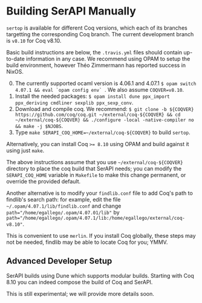 # Building SerAPI Manually

`sertop` is available for different Coq versions, which each of its
branches targetting the corresponding Coq branch. The current
development branch is `v8.10` for Coq v8.10.

Basic build instructions are below, the `.travis.yml` files should
contain up-to-date information in any case. We recommend using OPAM to
setup the build environment, however Théo Zimmermann has reported
success in NixOS.

0. The currently supported ocaml version is 4.06.1 and 4.07.1
   ``$ opam switch 4.07.1 && eval `opam config env` ``. We also assume `COQVER=v8.10`.
1. Install the needed packages:
   `$ opam install dune ppx_import ppx_deriving cmdliner sexplib ppx_sexp_conv`.
2. Download and compile coq. We recommend:
   `$ git clone -b ${COQVER} https://github.com/coq/coq.git ~/external/coq-${COQVER} && cd ~/external/coq-${COQVER} && ./configure -local -native-compiler no && make -j $NJOBS`.
3. Type `make SERAPI_COQ_HOME=~/external/coq-${COQVER}` to build `sertop`.

Alternatively, you can install Coq `>= 8.10` using OPAM and build
against it using just `make`.

The above instructions assume that you use `~/external/coq-${COQVER}`
directory to place the coq build that SerAPI needs; you can modify
the `SERAPI_COQ_HOME` variable in `Makefile` to make this change
permanent, or override the provided default.

Another alternative is to modify your `findlib.conf` file to add Coq's
path to findlib's search path: for example, edit the file `~/.opam/4.07.1/lib/findlib.conf` and change
`path="/home/egallego/.opam/4.07.01/lib"` by `path="/home/egallego/.opam/4.07.1/lib:/home/egallego/external/coq-v8.10"`.

This is convenient to use `merlin`. If you install Coq globally, these
steps may not be needed, findlib may be able to locate Coq for you;
YMMV.

## Advanced Developer Setup

SerAPI builds using Dune which supports modular builds. Starting with
Coq 8.10 you can indeed compose the build of Coq and SerAPI.

This is still experimental; we will provide more details soon.

